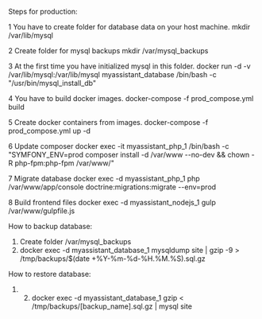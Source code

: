 Steps for production:

1 You have to create folder for database data on your host machine.
   mkdir /var/lib/mysql
   
2 Create folder for mysql backups
    mkdir /var/mysql_backups
     
3 At the first time you have initialized mysql in this folder.
   docker run -d -v /var/lib/mysql:/var/lib/mysql myassistant_database /bin/bash -c "/usr/bin/mysql_install_db"
    
4 You have to build docker images.
   docker-compose -f prod_compose.yml build
    
5 Create docker containers from images.
   docker-compose -f prod_compose.yml up -d
    
6 Update composer 
   docker exec -it myassistant_php_1 /bin/bash -c "SYMFONY_ENV=prod composer install -d /var/www --no-dev && chown -R php-fpm:php-fpm /var/www/"
   
7 Migrate database
   docker exec -d myassistant_php_1 php /var/www/app/console doctrine:migrations:migrate --env=prod
   
8 Build frontend files
    docker exec -d myassistant_nodejs_1 gulp /var/www/gulpfile.js
    
How to backup database:    
1) Create folder /var/mysql_backups
2) docker exec -d myassistant_database_1 mysqldump site | gzip -9 > /tmp/backups/$(date +%Y-%m-%d-%H.%M.%S).sql.gz

How to restore database:
1) 2) docker exec -d myassistant_database_1 gzip < /tmp/backups/[backup_name].sql.gz | mysql site
